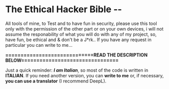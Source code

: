# The Ethical Hacker Bible -- 
All tools of mine, to Test and to have fun in security, please use this tool only with the permission of the other part or on your own devices, i will not assume the responability of what you will do with any of my project, so, have fun, be ethical and &amp; don't be a J*rk..
If you have any request in particular you can write to me...

**=============================READ THE DESCRIPTION BELOW================================**

Just a quick reminder: _**I am Italian**_, so most of the code is written in **ITALIAN**. If you need another version, you can **write to me** or, if necessary, **you can use a translator** (I recommend DeepL).
